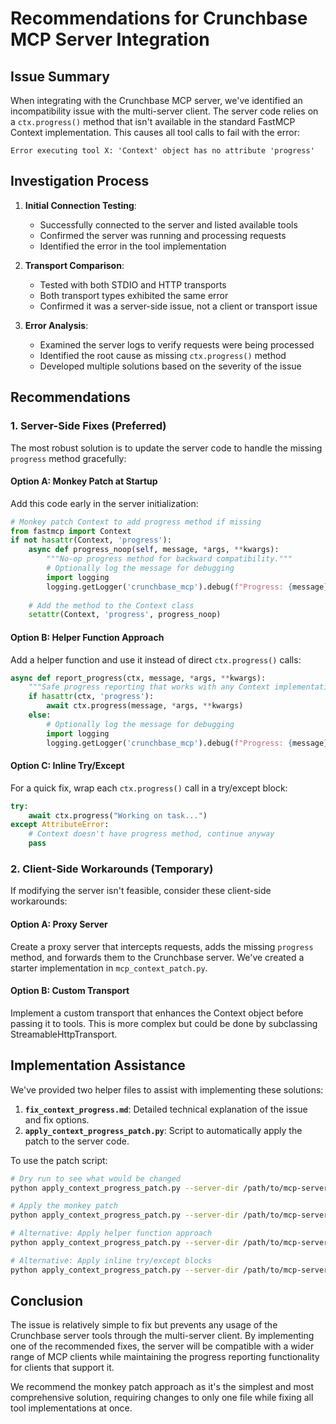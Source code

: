# Recommendations for Crunchbase MCP Server Integration

## Issue Summary

When integrating with the Crunchbase MCP server, we've identified an incompatibility issue with the multi-server client. The server code relies on a `ctx.progress()` method that isn't available in the standard FastMCP Context implementation. This causes all tool calls to fail with the error:

```
Error executing tool X: 'Context' object has no attribute 'progress'
```

## Investigation Process

1. **Initial Connection Testing**:
   - Successfully connected to the server and listed available tools
   - Confirmed the server was running and processing requests
   - Identified the error in the tool implementation

2. **Transport Comparison**:
   - Tested with both STDIO and HTTP transports
   - Both transport types exhibited the same error
   - Confirmed it was a server-side issue, not a client or transport issue

3. **Error Analysis**:
   - Examined the server logs to verify requests were being processed
   - Identified the root cause as missing `ctx.progress()` method
   - Developed multiple solutions based on the severity of the issue

## Recommendations

### 1. Server-Side Fixes (Preferred)

The most robust solution is to update the server code to handle the missing `progress` method gracefully:

#### Option A: Monkey Patch at Startup

Add this code early in the server initialization:

```python
# Monkey patch Context to add progress method if missing
from fastmcp import Context
if not hasattr(Context, 'progress'):
    async def progress_noop(self, message, *args, **kwargs):
        """No-op progress method for backward compatibility."""
        # Optionally log the message for debugging
        import logging
        logging.getLogger('crunchbase_mcp').debug(f"Progress: {message}")
    
    # Add the method to the Context class
    setattr(Context, 'progress', progress_noop)
```

#### Option B: Helper Function Approach

Add a helper function and use it instead of direct `ctx.progress()` calls:

```python
async def report_progress(ctx, message, *args, **kwargs):
    """Safe progress reporting that works with any Context implementation."""
    if hasattr(ctx, 'progress'):
        await ctx.progress(message, *args, **kwargs)
    else:
        # Optionally log the message for debugging
        import logging
        logging.getLogger('crunchbase_mcp').debug(f"Progress: {message}")
```

#### Option C: Inline Try/Except

For a quick fix, wrap each `ctx.progress()` call in a try/except block:

```python
try:
    await ctx.progress("Working on task...")
except AttributeError:
    # Context doesn't have progress method, continue anyway
    pass
```

### 2. Client-Side Workarounds (Temporary)

If modifying the server isn't feasible, consider these client-side workarounds:

#### Option A: Proxy Server

Create a proxy server that intercepts requests, adds the missing `progress` method, and forwards them to the Crunchbase server. We've created a starter implementation in `mcp_context_patch.py`.

#### Option B: Custom Transport

Implement a custom transport that enhances the Context object before passing it to tools. This is more complex but could be done by subclassing StreamableHttpTransport.

## Implementation Assistance

We've provided two helper files to assist with implementing these solutions:

1. **`fix_context_progress.md`**: Detailed technical explanation of the issue and fix options.
2. **`apply_context_progress_patch.py`**: Script to automatically apply the patch to the server code.

To use the patch script:

```bash
# Dry run to see what would be changed
python apply_context_progress_patch.py --server-dir /path/to/mcp-server-crunchbase --dry-run

# Apply the monkey patch
python apply_context_progress_patch.py --server-dir /path/to/mcp-server-crunchbase --patch-type monkey

# Alternative: Apply helper function approach
python apply_context_progress_patch.py --server-dir /path/to/mcp-server-crunchbase --patch-type helper

# Alternative: Apply inline try/except blocks
python apply_context_progress_patch.py --server-dir /path/to/mcp-server-crunchbase --patch-type inline
```

## Conclusion

The issue is relatively simple to fix but prevents any usage of the Crunchbase server tools through the multi-server client. By implementing one of the recommended fixes, the server will be compatible with a wider range of MCP clients while maintaining the progress reporting functionality for clients that support it.

We recommend the monkey patch approach as it's the simplest and most comprehensive solution, requiring changes to only one file while fixing all tool implementations at once.